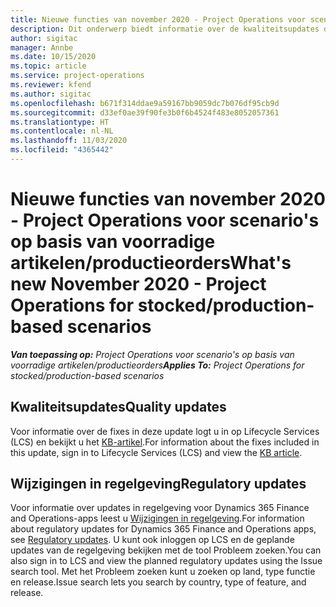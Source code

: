 ```yaml
---
title: Nieuwe functies van november 2020 - Project Operations voor scenario's op basis van voorradige artikelen/productieorders
description: Dit onderwerp biedt informatie over de kwaliteitsupdates die beschikbaar zijn in de release van november 2020 van Project Operations voor scenario's op basis van voorradige artikelen/productieorders.
author: sigitac
manager: Annbe
ms.date: 10/15/2020
ms.topic: article
ms.service: project-operations
ms.reviewer: kfend
ms.author: sigitac
ms.openlocfilehash: b671f314ddae9a59167bb9059dc7b076df95cb9d
ms.sourcegitcommit: d33ef0ae39f90fe3b0f6b4524f483e8052057361
ms.translationtype: HT
ms.contentlocale: nl-NL
ms.lasthandoff: 11/03/2020
ms.locfileid: "4365442"
---
```

# <a name="whats-new-november-2020---project-operations-for-stockedproduction-based-scenarios"></a><span data-ttu-id="47a2e-103">Nieuwe functies van november 2020 - Project Operations voor scenario's op basis van voorradige artikelen/productieorders</span><span class="sxs-lookup"><span data-stu-id="47a2e-103">What's new November 2020 - Project Operations for stocked/production-based scenarios</span></span>

<span data-ttu-id="47a2e-104">_**Van toepassing op:** Project Operations voor scenario's op basis van voorradige artikelen/productieorders_</span><span class="sxs-lookup"><span data-stu-id="47a2e-104">_**Applies To:** Project Operations for stocked/production-based scenarios_</span></span>

## <a name="quality-updates"></a><span data-ttu-id="47a2e-105">Kwaliteitsupdates</span><span class="sxs-lookup"><span data-stu-id="47a2e-105">Quality updates</span></span>

<span data-ttu-id="47a2e-106">Voor informatie over de fixes in deze update logt u in op Lifecycle Services (LCS) en bekijkt u het [KB-artikel](https://fix.lcs.dynamics.com/Issue/Details?bugId=488609&amp;dbType=3&amp;qc=8251e8e1d5e2386de850599926c1adc3fec8e2ba25308036d22cdfe0a1c28fc7).</span><span class="sxs-lookup"><span data-stu-id="47a2e-106">For information about the fixes included in this update, sign in to Lifecycle Services (LCS) and view the [KB article](https://fix.lcs.dynamics.com/Issue/Details?bugId=488609&amp;dbType=3&amp;qc=8251e8e1d5e2386de850599926c1adc3fec8e2ba25308036d22cdfe0a1c28fc7).</span></span>

## <a name="regulatory-updates"></a><span data-ttu-id="47a2e-107">Wijzigingen in regelgeving</span><span class="sxs-lookup"><span data-stu-id="47a2e-107">Regulatory updates</span></span>

<span data-ttu-id="47a2e-108">Voor informatie over updates in regelgeving voor Dynamics 365 Finance and Operations-apps leest u [Wijzigingen in regelgeving](https://docs.microsoft.com/dynamics365/finance/localizations/regulatory-updates).</span><span class="sxs-lookup"><span data-stu-id="47a2e-108">For information about regulatory updates for Dynamics 365 Finance and Operations apps, see [Regulatory updates](https://docs.microsoft.com/dynamics365/finance/localizations/regulatory-updates).</span></span> <span data-ttu-id="47a2e-109">U kunt ook inloggen op LCS en de geplande updates van de regelgeving bekijken met de tool Probleem zoeken.</span><span class="sxs-lookup"><span data-stu-id="47a2e-109">You can also sign in to LCS and view the planned regulatory updates using the Issue search tool.</span></span> <span data-ttu-id="47a2e-110">Met het Probleem zoeken kunt u zoeken op land, type functie en release.</span><span class="sxs-lookup"><span data-stu-id="47a2e-110">Issue search lets you search by country, type of feature, and release.</span></span>
